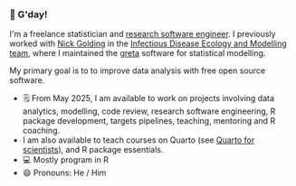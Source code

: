 ### 👋 G'day!

I'm a freelance statistician and [research software engineer](https://researchsoftware.org/). I previously worked with [Nick Golding](https://www.telethonkids.org.au/contact-us/our-people/g/nick-golding/) in the [Infectious Disease Ecology and Modelling team](https://www.telethonkids.org.au/our-research/brain-and-behaviour/child-health-analytics-research-program/infectious-disease-ecology-and-modelling/), where I maintained the [greta](https://github.com/greta-dev/greta) software for statistical modelling.

My primary goal is to to improve data analysis with free open source software.

 - 🗒️ From May 2025, I am available to work on projects involving 
 data analytics, modelling, code review, research software engineering, R package development, targets pipelines, teaching, mentoring and R coaching.
 - I am also available to teach courses on Quarto (see [Quarto for scientists](https://qmd4sci.njtierney.com/)), and R package essentials.
 - :computer: Mostly program in R
 - 😄 Pronouns: He / Him

